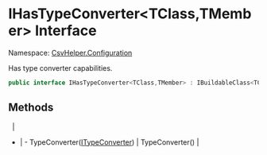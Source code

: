 # IHasTypeConverter&lt;TClass,TMember&gt; Interface

Namespace: [CsvHelper.Configuration](/api/CsvHelper.Configuration)

Has type converter capabilities.

```cs
public interface IHasTypeConverter<TClass,TMember> : IBuildableClass<TClass>
```

## Methods
&nbsp; | &nbsp;
- | -
TypeConverter([ITypeConverter](/api/CsvHelper.TypeConversion/ITypeConverter)) | 
TypeConverter() | 

